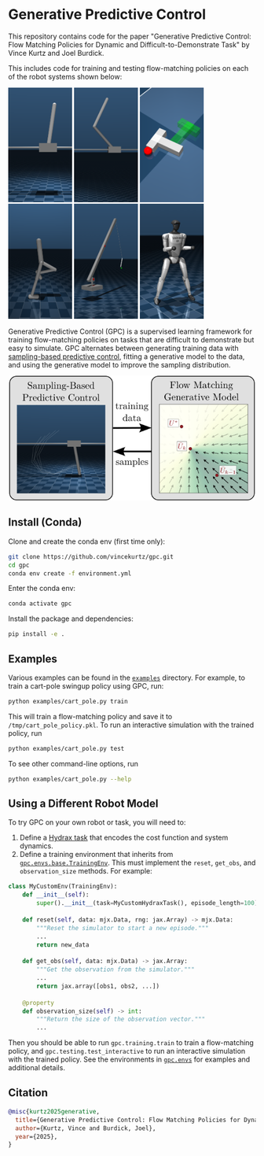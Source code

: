 # Generative Predictive Control

This repository contains code for the paper "Generative Predictive Control: Flow
Matching Policies for Dynamic and Difficult-to-Demonstrate Task" by Vince Kurtz
and Joel Burdick.

This includes code for training and testing flow-matching policies on each of
the robot systems shown below:

[<img src="img/cart_pole.png" width="130">](examples/cart_pole.py)
[<img src="img/double_cart_pole.png" width="130">](examples/double_cart_pole.py)
[<img src="img/pusht.png" width="130">](examples/pusht.py)
[<img src="img/walker.png" width="130">](examples/walker.py)
[<img src="img/crane.png" width="130">](examples/crane.py)
[<img src="img/humanoid.png" width="130">](examples/humanoid.py)

Generative Predictive Control (GPC) is a supervised learning framework for
training flow-matching policies on tasks that are difficult to demonstrate but
easy to simulate. GPC alternates between generating training data with
[sampling-based predictive control](https://github.com/vincekurtz/hydrax),
fitting a generative model to the data, and using the generative model to
improve the sampling distribution.

<div align="center">
<img src="img/summary.png" width="500">
</div>

## Install (Conda)

Clone and create the conda env (first time only):
```bash
git clone https://github.com/vincekurtz/gpc.git
cd gpc
conda env create -f environment.yml
```

Enter the conda env:

```bash
conda activate gpc
```

Install the package and dependencies:

```bash
pip install -e .
```

## Examples

Various examples can be found in the [`examples`](examples) directory. For
example, to train a cart-pole swingup policy using GPC, run:

```bash
python examples/cart_pole.py train
```

This will train a flow-matching policy and save it to
`/tmp/cart_pole_policy.pkl`. To run an interactive simulation with the trained
policy, run

```bash
python examples/cart_pole.py test
```

To see other command-line options, run

```bash
python examples/cart_pole.py --help
```

## Using a Different Robot Model

To try GPC on your own robot or task, you will need to:

1. Define a [Hydrax
   task](https://github.com/vincekurtz/hydrax?tab=readme-ov-file#design-your-own-task)
   that encodes the cost function and system dynamics.
2. Define a training environment that inherits from
   [`gpc.envs.base.TrainingEnv`](gpc/envs/base.py). This must implement the
   `reset`, `get_obs`, and `observation_size` methods. For example:

```python
class MyCustomEnv(TrainingEnv):
    def __init__(self):
        super().__init__(task=MyCustomHydraxTask(), episode_length=100)

    def reset(self, data: mjx.Data, rng: jax.Array) -> mjx.Data:
        """Reset the simulator to start a new episode."""
        ...
        return new_data

    def get_obs(self, data: mjx.Data) -> jax.Array:
        """Get the observation from the simulator."""
        ...
        return jax.array([obs1, obs2, ...])

    @property
    def observation_size(self) -> int:
        """Return the size of the observation vector."""
        ...
```

Then you should be able to run `gpc.training.train` to train a flow-matching
policy, and `gpc.testing.test_interactive` to run an interactive simulation with
the trained policy. See the environments in [`gpc.envs`](gpc/envs) for examples
and additional details.

## Citation

```bibtex
@misc{kurtz2025generative,
  title={Generative Predictive Control: Flow Matching Policies for Dynamic and Difficult-to-Demonstrate Task},
  author={Kurtz, Vince and Burdick, Joel},
  year={2025},
}
```
